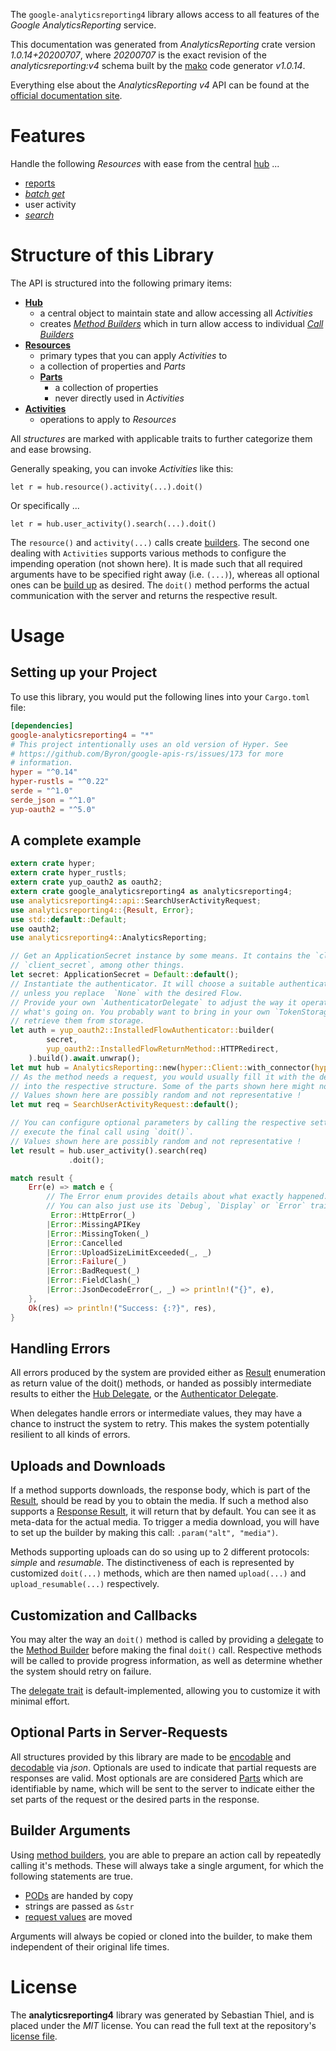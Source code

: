 <!---
DO NOT EDIT !
This file was generated automatically from 'src/mako/api/README.md.mako'
DO NOT EDIT !
-->
The `google-analyticsreporting4` library allows access to all features of the *Google AnalyticsReporting* service.

This documentation was generated from *AnalyticsReporting* crate version *1.0.14+20200707*, where *20200707* is the exact revision of the *analyticsreporting:v4* schema built by the [mako](http://www.makotemplates.org/) code generator *v1.0.14*.

Everything else about the *AnalyticsReporting* *v4* API can be found at the
[official documentation site](https://developers.google.com/analytics/devguides/reporting/core/v4/).
# Features

Handle the following *Resources* with ease from the central [hub](https://docs.rs/google-analyticsreporting4/1.0.14+20200707/google_analyticsreporting4/AnalyticsReporting) ... 

* [reports](https://docs.rs/google-analyticsreporting4/1.0.14+20200707/google_analyticsreporting4/api::Report)
 * [*batch get*](https://docs.rs/google-analyticsreporting4/1.0.14+20200707/google_analyticsreporting4/api::ReportBatchGetCall)
* user activity
 * [*search*](https://docs.rs/google-analyticsreporting4/1.0.14+20200707/google_analyticsreporting4/api::UserActivitySearchCall)




# Structure of this Library

The API is structured into the following primary items:

* **[Hub](https://docs.rs/google-analyticsreporting4/1.0.14+20200707/google_analyticsreporting4/AnalyticsReporting)**
    * a central object to maintain state and allow accessing all *Activities*
    * creates [*Method Builders*](https://docs.rs/google-analyticsreporting4/1.0.14+20200707/google_analyticsreporting4/client::MethodsBuilder) which in turn
      allow access to individual [*Call Builders*](https://docs.rs/google-analyticsreporting4/1.0.14+20200707/google_analyticsreporting4/client::CallBuilder)
* **[Resources](https://docs.rs/google-analyticsreporting4/1.0.14+20200707/google_analyticsreporting4/client::Resource)**
    * primary types that you can apply *Activities* to
    * a collection of properties and *Parts*
    * **[Parts](https://docs.rs/google-analyticsreporting4/1.0.14+20200707/google_analyticsreporting4/client::Part)**
        * a collection of properties
        * never directly used in *Activities*
* **[Activities](https://docs.rs/google-analyticsreporting4/1.0.14+20200707/google_analyticsreporting4/client::CallBuilder)**
    * operations to apply to *Resources*

All *structures* are marked with applicable traits to further categorize them and ease browsing.

Generally speaking, you can invoke *Activities* like this:

```Rust,ignore
let r = hub.resource().activity(...).doit()
```

Or specifically ...

```ignore
let r = hub.user_activity().search(...).doit()
```

The `resource()` and `activity(...)` calls create [builders][builder-pattern]. The second one dealing with `Activities` 
supports various methods to configure the impending operation (not shown here). It is made such that all required arguments have to be 
specified right away (i.e. `(...)`), whereas all optional ones can be [build up][builder-pattern] as desired.
The `doit()` method performs the actual communication with the server and returns the respective result.

# Usage

## Setting up your Project

To use this library, you would put the following lines into your `Cargo.toml` file:

```toml
[dependencies]
google-analyticsreporting4 = "*"
# This project intentionally uses an old version of Hyper. See
# https://github.com/Byron/google-apis-rs/issues/173 for more
# information.
hyper = "^0.14"
hyper-rustls = "^0.22"
serde = "^1.0"
serde_json = "^1.0"
yup-oauth2 = "^5.0"
```

## A complete example

```Rust
extern crate hyper;
extern crate hyper_rustls;
extern crate yup_oauth2 as oauth2;
extern crate google_analyticsreporting4 as analyticsreporting4;
use analyticsreporting4::api::SearchUserActivityRequest;
use analyticsreporting4::{Result, Error};
use std::default::Default;
use oauth2;
use analyticsreporting4::AnalyticsReporting;

// Get an ApplicationSecret instance by some means. It contains the `client_id` and 
// `client_secret`, among other things.
let secret: ApplicationSecret = Default::default();
// Instantiate the authenticator. It will choose a suitable authentication flow for you, 
// unless you replace  `None` with the desired Flow.
// Provide your own `AuthenticatorDelegate` to adjust the way it operates and get feedback about 
// what's going on. You probably want to bring in your own `TokenStorage` to persist tokens and
// retrieve them from storage.
let auth = yup_oauth2::InstalledFlowAuthenticator::builder(
        secret,
        yup_oauth2::InstalledFlowReturnMethod::HTTPRedirect,
    ).build().await.unwrap();
let mut hub = AnalyticsReporting::new(hyper::Client::with_connector(hyper::net::HttpsConnector::new(hyper_rustls::TlsClient::new())), auth);
// As the method needs a request, you would usually fill it with the desired information
// into the respective structure. Some of the parts shown here might not be applicable !
// Values shown here are possibly random and not representative !
let mut req = SearchUserActivityRequest::default();

// You can configure optional parameters by calling the respective setters at will, and
// execute the final call using `doit()`.
// Values shown here are possibly random and not representative !
let result = hub.user_activity().search(req)
             .doit();

match result {
    Err(e) => match e {
        // The Error enum provides details about what exactly happened.
        // You can also just use its `Debug`, `Display` or `Error` traits
         Error::HttpError(_)
        |Error::MissingAPIKey
        |Error::MissingToken(_)
        |Error::Cancelled
        |Error::UploadSizeLimitExceeded(_, _)
        |Error::Failure(_)
        |Error::BadRequest(_)
        |Error::FieldClash(_)
        |Error::JsonDecodeError(_, _) => println!("{}", e),
    },
    Ok(res) => println!("Success: {:?}", res),
}

```
## Handling Errors

All errors produced by the system are provided either as [Result](https://docs.rs/google-analyticsreporting4/1.0.14+20200707/google_analyticsreporting4/client::Result) enumeration as return value of
the doit() methods, or handed as possibly intermediate results to either the 
[Hub Delegate](https://docs.rs/google-analyticsreporting4/1.0.14+20200707/google_analyticsreporting4/client::Delegate), or the [Authenticator Delegate](https://docs.rs/yup-oauth2/*/yup_oauth2/trait.AuthenticatorDelegate.html).

When delegates handle errors or intermediate values, they may have a chance to instruct the system to retry. This 
makes the system potentially resilient to all kinds of errors.

## Uploads and Downloads
If a method supports downloads, the response body, which is part of the [Result](https://docs.rs/google-analyticsreporting4/1.0.14+20200707/google_analyticsreporting4/client::Result), should be
read by you to obtain the media.
If such a method also supports a [Response Result](https://docs.rs/google-analyticsreporting4/1.0.14+20200707/google_analyticsreporting4/client::ResponseResult), it will return that by default.
You can see it as meta-data for the actual media. To trigger a media download, you will have to set up the builder by making
this call: `.param("alt", "media")`.

Methods supporting uploads can do so using up to 2 different protocols: 
*simple* and *resumable*. The distinctiveness of each is represented by customized 
`doit(...)` methods, which are then named `upload(...)` and `upload_resumable(...)` respectively.

## Customization and Callbacks

You may alter the way an `doit()` method is called by providing a [delegate](https://docs.rs/google-analyticsreporting4/1.0.14+20200707/google_analyticsreporting4/client::Delegate) to the 
[Method Builder](https://docs.rs/google-analyticsreporting4/1.0.14+20200707/google_analyticsreporting4/client::CallBuilder) before making the final `doit()` call. 
Respective methods will be called to provide progress information, as well as determine whether the system should 
retry on failure.

The [delegate trait](https://docs.rs/google-analyticsreporting4/1.0.14+20200707/google_analyticsreporting4/client::Delegate) is default-implemented, allowing you to customize it with minimal effort.

## Optional Parts in Server-Requests

All structures provided by this library are made to be [encodable](https://docs.rs/google-analyticsreporting4/1.0.14+20200707/google_analyticsreporting4/client::RequestValue) and 
[decodable](https://docs.rs/google-analyticsreporting4/1.0.14+20200707/google_analyticsreporting4/client::ResponseResult) via *json*. Optionals are used to indicate that partial requests are responses 
are valid.
Most optionals are are considered [Parts](https://docs.rs/google-analyticsreporting4/1.0.14+20200707/google_analyticsreporting4/client::Part) which are identifiable by name, which will be sent to 
the server to indicate either the set parts of the request or the desired parts in the response.

## Builder Arguments

Using [method builders](https://docs.rs/google-analyticsreporting4/1.0.14+20200707/google_analyticsreporting4/client::CallBuilder), you are able to prepare an action call by repeatedly calling it's methods.
These will always take a single argument, for which the following statements are true.

* [PODs][wiki-pod] are handed by copy
* strings are passed as `&str`
* [request values](https://docs.rs/google-analyticsreporting4/1.0.14+20200707/google_analyticsreporting4/client::RequestValue) are moved

Arguments will always be copied or cloned into the builder, to make them independent of their original life times.

[wiki-pod]: http://en.wikipedia.org/wiki/Plain_old_data_structure
[builder-pattern]: http://en.wikipedia.org/wiki/Builder_pattern
[google-go-api]: https://github.com/google/google-api-go-client

# License
The **analyticsreporting4** library was generated by Sebastian Thiel, and is placed 
under the *MIT* license.
You can read the full text at the repository's [license file][repo-license].

[repo-license]: https://github.com/Byron/google-apis-rsblob/master/LICENSE.md
